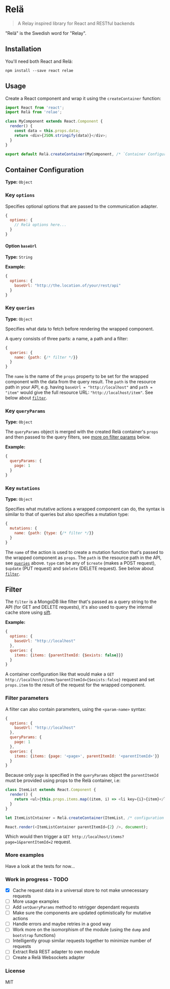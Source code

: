 Relä
=====

> A Relay inspired library for React and RESTful backends

"Relä" is the Swedish word for "Relay".

## Installation

You'll need both React and Relä:

`npm install --save react relae`


## Usage

Create a React component and wrap it using the `createContainer` function:

```javascript
import React from 'react';
import Relä from 'relae';

class MyComponent extends React.Component {
  render() {
    const data = this.props.data;
    return <div>{JSON.stringify(data)}</div>;
  }
}

export default Relä.createContainer(MyComponent, /* `Container Configuration` goes here */);
```

## Container Configuration

**Type:** `Object`


### Key `options`

Specifies optional options that are passed to the communication adapter.


```javascript
{
  options: {
    // Relä options here...
  }
}
```

#### Option `baseUrl`

**Type:** `String`

**Example:**

```javascript
{
  options: {
    baseUrl: "http://the.location.of/your/rest/api"
  }
}
```

### Key `queries`

**Type:** `Object`

Specifies what data to fetch before rendering the wrapped component.

A query consists of three parts: a name, a path and a filter:

```javascript
{
  queries: {
    name: {path: {/* filter */}}
  }
}
```

The `name` is the name of the `props` property to be set for the wrapped component with the data from the query result. The `path` is the resource path in your API, e.g. having `baseUrl = "http://localhost"` and `path = "item"` would give the full resource URL: `"http://localhost/item"`. See below about [`filter`](#Filter).

### Key `queryParams`

**Type:** `Object`

The `queryParams` object is merged with the created Relä container's `props` and then passed to the query filters, see [more on filter params](#Filter) below.

**Example:**

```javascript
{
  queryParams: {
    page: 1
  }
}
```

### Key `mutations`

**Type:** `Object`

Specifies what mutative actions a wrapped component can do, the syntax is similar to that of queries but also specifies a mutation type:

```javascript
{
  mutations: {
    name: {path: {type: {/* filter */}}
  }
}
```

The `name` of the action is used to create a mutation function that's passed to the wrapped component as `props`. The `path` is the resource path in the API, see [`queries`](#Key-queries) above. `type` can be any of `$create` (makes a POST request), `$update` (PUT request) and `$delete` (DELETE request). See below about [`filter`](#Filter).

## Filter

The `filter` is a MongoDB like filter that's passed as a query string to the API (for GET and DELETE requests), it's also used to query the internal cache store using [sift](https://www.npmjs.com/package/sift).

**Example:**

```javascript
{
  options: {
    baseUrl: "http://localhost"
  },
  queries: {
    items: {items: {parentItemId: {$exists: false}}}
  }
}
```

A container configuration like that would make a `GET http://localhost/items?parentItemId={$exists:false}` request and set `props.item` to the result of the request for the wrapped component.

### Filter parameters

A filter can also contain parameters, using the `<param-name>` syntax:

```javascript
{
  options: {
    baseUrl: "http://localhost"
  },
  queryParams: {
    page: 1
  },
  queries: {
    items: {items: {page: '<page>', parentItemId: '<parentItemId>'}}
  }
}
```

Because only `page` is specified in the `queryParams` object the `parentItemId` must be provided using props to the Relä container, i.e:

```javascript
class ItemList extends React.Component {
  render() {
    return <ul>{this.props.items.map((item, i) => <li key={i}>{item}</li>)}</ul>;
  }
}

let ItemListCntainer = Relä.createContainer(ItemList, /* configuration from above */);

React.render(<ItemListContainer parentItemId={2} />, document);
```

Which would then trigger a `GET http://localhost/items?page=1&parentItemId=2` request.

### More examples

Have a look at the tests for now...


### Work in progress - TODO

- [x] Cache request data in a universal store to not make unnecessary requests
- [ ] More usage examples
- [ ] Add `setQueryParams` method to retrigger dependant requests
- [ ] Make sure the components are updated optimistically for mutative actions
- [ ] Handle errors and maybe retries in a good way
- [ ] Work more on the isomorphism of the module (using the `dump` and `bootstrap` functions)
- [ ] Intelligently group similar requests together to minimize number of requests
- [ ] Extract Relä REST adapter to own module
- [ ] Create a Relä Websockets adapter

### License

MIT
